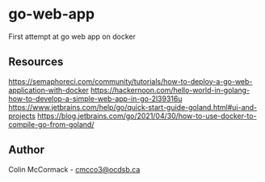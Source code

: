 # go-web-app
First attempt at go web app on docker

## Resources
https://semaphoreci.com/community/tutorials/how-to-deploy-a-go-web-application-with-docker
https://hackernoon.com/hello-world-in-golang-how-to-develop-a-simple-web-app-in-go-2l39316u
https://www.jetbrains.com/help/go/quick-start-guide-goland.html#ui-and-projects
https://blog.jetbrains.com/go/2021/04/30/how-to-use-docker-to-compile-go-from-goland/

## Author
Colin McCormack - cmcco3@ocdsb.ca
